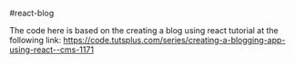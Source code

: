 #react-blog

The code here is based on the creating a blog using react tutorial at the following link: https://code.tutsplus.com/series/creating-a-blogging-app-using-react--cms-1171